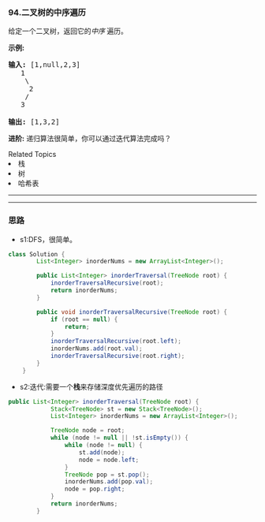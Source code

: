### 94.二叉树的中序遍历
<p>给定一个二叉树，返回它的<em>中序&nbsp;</em>遍历。</p>

<p><strong>示例:</strong></p>

<pre><strong>输入:</strong> [1,null,2,3]
   1
    \
     2
    /
   3

<strong>输出:</strong> [1,3,2]</pre>

<p><strong>进阶:</strong>&nbsp;递归算法很简单，你可以通过迭代算法完成吗？</p>
<div><div>Related Topics</div><div><li>栈</li><li>树</li><li>哈希表</li></div></div>



---
---


### 思路
- s1:DFS，很简单。
``` java
class Solution {
        List<Integer> inorderNums = new ArrayList<Integer>();

        public List<Integer> inorderTraversal(TreeNode root) {
            inorderTraversalRecursive(root);
            return inorderNums;
        }

        public void inorderTraversalRecursive(TreeNode root) {
            if (root == null) {
                return;
            }
            inorderTraversalRecursive(root.left);
            inorderNums.add(root.val);
            inorderTraversalRecursive(root.right);
        }
    }
```
- s2:迭代:需要一个**栈**来存储深度优先遍历的路径
``` java
public List<Integer> inorderTraversal(TreeNode root) {
            Stack<TreeNode> st = new Stack<TreeNode>();
            List<Integer> inorderNums = new ArrayList<Integer>();

            TreeNode node = root;
            while (node != null || !st.isEmpty()) {
                while (node != null) {
                    st.add(node);
                    node = node.left;
                }
                TreeNode pop = st.pop();
                inorderNums.add(pop.val);
                node = pop.right;
            }
            return inorderNums;
        }
```